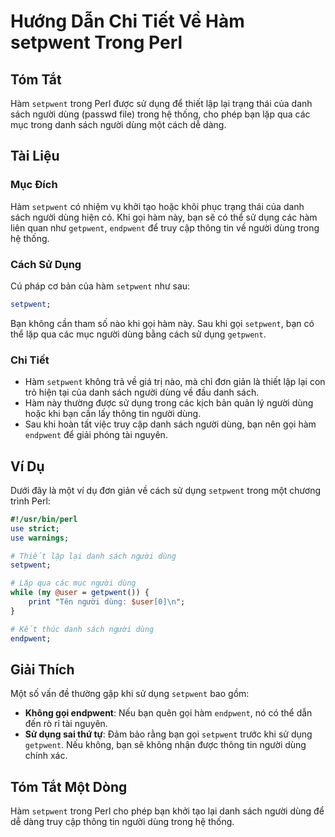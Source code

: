 <!--
Meta Description: # Hướng Dẫn Chi Tiết Về Hàm setpwent Trong Perl ## Tóm Tắt Hàm `setpwent` trong Perl được sử dụng để thiết lập lại trạng thái của danh sách người dùng...
Meta Keywords: người, dùng, hàm, setpwent, bạn
-->

# Hướng Dẫn Chi Tiết Về Hàm setpwent Trong Perl

## Tóm Tắt
Hàm `setpwent` trong Perl được sử dụng để thiết lập lại trạng thái của danh sách người dùng (passwd file) trong hệ thống, cho phép bạn lặp qua các mục trong danh sách người dùng một cách dễ dàng.

## Tài Liệu
### Mục Đích
Hàm `setpwent` có nhiệm vụ khởi tạo hoặc khôi phục trạng thái của danh sách người dùng hiện có. Khi gọi hàm này, bạn sẽ có thể sử dụng các hàm liên quan như `getpwent`, `endpwent` để truy cập thông tin về người dùng trong hệ thống.

### Cách Sử Dụng
Cú pháp cơ bản của hàm `setpwent` như sau:
```perl
setpwent;
```
Bạn không cần tham số nào khi gọi hàm này. Sau khi gọi `setpwent`, bạn có thể lặp qua các mục người dùng bằng cách sử dụng `getpwent`.

### Chi Tiết
- Hàm `setpwent` không trả về giá trị nào, mà chỉ đơn giản là thiết lập lại con trỏ hiện tại của danh sách người dùng về đầu danh sách.
- Hàm này thường được sử dụng trong các kịch bản quản lý người dùng hoặc khi bạn cần lấy thông tin người dùng.
- Sau khi hoàn tất việc truy cập danh sách người dùng, bạn nên gọi hàm `endpwent` để giải phóng tài nguyên.

## Ví Dụ
Dưới đây là một ví dụ đơn giản về cách sử dụng `setpwent` trong một chương trình Perl:

```perl
#!/usr/bin/perl
use strict;
use warnings;

# Thiết lập lại danh sách người dùng
setpwent;

# Lặp qua các mục người dùng
while (my @user = getpwent()) {
    print "Tên người dùng: $user[0]\n";
}

# Kết thúc danh sách người dùng
endpwent;
```

## Giải Thích
Một số vấn đề thường gặp khi sử dụng `setpwent` bao gồm:
- **Không gọi endpwent**: Nếu bạn quên gọi hàm `endpwent`, nó có thể dẫn đến rò rỉ tài nguyên.
- **Sử dụng sai thứ tự**: Đảm bảo rằng bạn gọi `setpwent` trước khi sử dụng `getpwent`. Nếu không, bạn sẽ không nhận được thông tin người dùng chính xác.

## Tóm Tắt Một Dòng
Hàm `setpwent` trong Perl cho phép bạn khởi tạo lại danh sách người dùng để dễ dàng truy cập thông tin người dùng trong hệ thống.